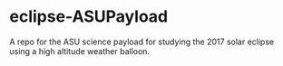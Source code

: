 # eclipse-ASUPayload
A repo for the ASU science payload for studying the 2017 solar eclipse using a high altitude weather balloon.
